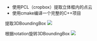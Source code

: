 - 使用PCL（cropbox）提取立体框内的点云
- 使用cmake编译一个完整的C++项目

提取3DBoundingBox 
![][image1]

根据rotation旋转3DBoundingBox
![][image2]


[//]:#(imagereference)
[image1]:./picture/3Dboundingbox.png
[image2]:./picture/rotation3Dboundingbox.png
